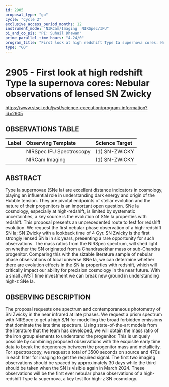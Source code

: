 ```yaml
---
id: 2905
proposal_type: "go"
cycle: "Cycle 2"
exclusive_access_period_months: 12
instrument_mode: "NIRCam/Imaging  NIRSpec/IFU"
pi_and_co_pis: "PI: Suhail Dhawan"
prime_parallel_time_hours: "4.24/0"
program_title: "First look at high redshift Type Ia supernova cores: Nebular observations of lensed SN Zwicky"
type: "GO"
---
```

# 2905 - First look at high redshift Type Ia supernova cores: Nebular observations of lensed SN Zwicky
https://www.stsci.edu/jwst/science-execution/program-information?id=2905
## OBSERVATIONS TABLE
| Label | Observing Template       | Science Target |
| :---- | :----------------------- | :------------- |
|       | NIRSpec IFU Spectroscopy | (1) SN-ZWICKY  |
|       | NIRCam Imaging           | (1) SN-ZWICKY  |

## ABSTRACT

Type Ia supernovae (SNe Ia) are excellent distance indicators in cosmology, playing an influential role in understanding dark energy and origin of the Hubble tension. They are pivotal endpoints of stellar evolution and the nature of their progenitors is an important open question. SNe Ia cosmology, especially at high-redshift, is limited by systematic uncertainties, a key source is the evolution of SNe Ia properties with redshift. This proposal presents an unprecedented route to test for redshift evolution. We request the first nebular phase observation of a high-redshift SN Ia; SN Zwicky with a lookback time of 4 Gyr. SN Zwicky is the first strongly lensed SNIa in six years, presenting a rare opportunity for such observations. The mass ratios from the NIRSpec spectrum, will shed light on whether the SN originated from a Chandrasekhar mass or sub-Chandra progenitor. Comparing this with the sizable literature sample of nebular phase observations of local universe SNe Ia, we can determine whether there are evolution effects in the SN Ia properties with redshift, which will critically impact our ability for precision cosmology in the near future. With a small JWST time investment we can break new ground in understanding high-z SNe Ia.

## OBSERVING DESCRIPTION

The proposal requests one spectrum and contemporaneous photometry of SN Zwicky in the near infrared at late phases. We request a prism spectrum with NIRSpec to get a high S/N for modelling the broad forbidden emissions that dominate the late time spectrum. Using state-of-the-art models from the literature that the team has developed, we will obtain the mass ratio of the iron group elements to understand the progenitor. This is uniquely possible by combining proposed observations with the exquisite early time data to break the degeneracy between the progenitor mass and metallicity. For spectroscopy, we request a total of 3500 seconds on source and 470s in each filter for imaging to get the required signal. The first two imaging observations should be spaced by approximately 30 days while the third should be taken when the SN is visible again in March 2024. These observations will be the first ever nebular phase observations of a high-redshift Type Ia supernova, a key test for high-z SN cosmology.